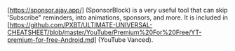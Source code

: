 [https://sponsor.ajay.app/] (SponsorBlock) is a very useful tool that can skip 'Subscribe" reminders, into animations, sponsors, and more.
It is included in [https://github.com/PXBT/ULTIMATE-UNIVERSAL-CHEATSHEET/blob/master/YouTube/Premium%20For%20Free/YT-premium-for-free-Android.md] (YouTube Vanced).
